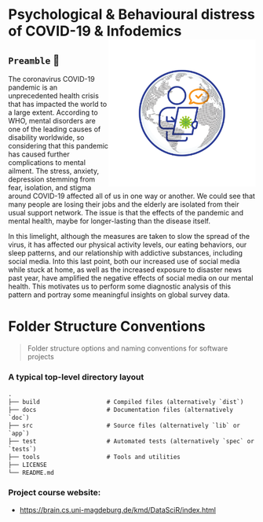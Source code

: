 # Psychological & Behavioural distress of COVID-19 & Infodemics <img src="https://github.com/ranjiGT/Data-Science-with-R-2021/blob/main/files/logo.svg" align="right" alt="" width="300" />



## `Preamble` :scroll:

The coronavirus COVID-19 pandemic is an unprecedented health crisis that has impacted the world to a large extent. According to WHO, mental disorders are one of the leading causes of disability worldwide, so considering that this pandemic has caused further complications to mental ailment. The stress, anxiety, depression stemming from fear, isolation, and stigma around COVID-19 affected all of us in one way or another. We could see that many people are losing their jobs and the elderly are isolated from their usual support network. The issue is that the effects of the pandemic and mental health, maybe for longer-lasting than the disease itself.    

In this limelight, although the measures are taken to slow the spread of the virus, it has affected our physical activity levels, our eating behaviors, our sleep patterns, and our relationship with addictive substances, including social media. Into this last point, both our increased use of social media while stuck at home, as well as the increased exposure to disaster news past year, have amplified the negative effects of social media on our mental health. This motivates us to perform some diagnostic analysis of this pattern and portray some meaningful insights on global survey data.

Folder Structure Conventions
============================

> Folder structure options and naming conventions for software projects

### A typical top-level directory layout

    .
    ├── build                   # Compiled files (alternatively `dist`)
    ├── docs                    # Documentation files (alternatively `doc`)
    ├── src                     # Source files (alternatively `lib` or `app`)
    ├── test                    # Automated tests (alternatively `spec` or `tests`)
    ├── tools                   # Tools and utilities
    ├── LICENSE
    └── README.md



### Project course website:
- https://brain.cs.uni-magdeburg.de/kmd/DataSciR/index.html
